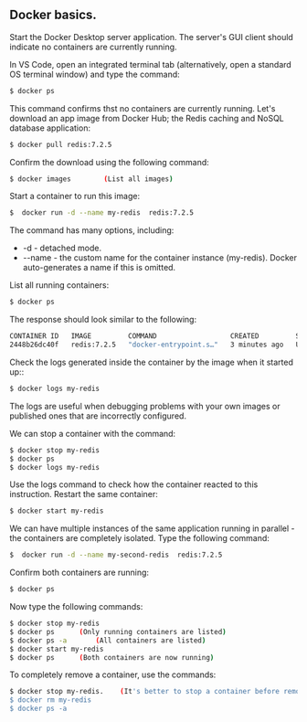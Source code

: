 ## Docker basics.

Start the Docker Desktop server application. The server's GUI client should indicate no containers are currently running.

In VS Code, open an integrated terminal tab (alternatively, open a standard OS terminal window) and type the command:

```bash
$ docker ps
```

This command confirms thst no containers are currently running. Let's download an app image from Docker Hub; the Redis caching and NoSQL database application:

```bash
$ docker pull redis:7.2.5
```

Confirm the download using the following command:

```bash
$ docker images        (List all images)
```

Start a container to run this image:

```bash
$  docker run -d --name my-redis  redis:7.2.5
```

The command has many options, including:

- -d - detached mode.
- --name - the custom name for the container instance (my-redis). Docker auto-generates a name if this is omitted.

List all running containers:

```bash
$ docker ps
```

The response should look similar to the following:

```bash
CONTAINER ID   IMAGE         COMMAND                  CREATED         STATUS         PORTS      NAMES
2448b26dc40f   redis:7.2.5   "docker-entrypoint.s…"   3 minutes ago   Up 3 minutes   6379/tcp   my-redis
```

Check the logs generated inside the container by the image when it started up::

```bash
$ docker logs my-redis
```

The logs are useful when debugging problems with your own images or published ones that are incorrectly configured.

We can stop a container with the command:

```bash
$ docker stop my-redis
$ docker ps
$ docker logs my-redis
```

Use the logs command to check how the container reacted to this instruction. Restart the same container:

```bash
$ docker start my-redis
```

We can have multiple instances of the same application running in parallel - the containers are completely isolated. Type the following command:

```bash
$  docker run -d --name my-second-redis  redis:7.2.5
```

Confirm both containers are running:

```bash
$ docker ps
```

Now type the following commands:

```bash
$ docker stop my-redis
$ docker ps      (Only running containers are listed)
$ docker ps -a       (All containers are listed)
$ docker start my-redis
$ docker ps      (Both containers are now running)
```

To completely remove a container, use the commands:

```bash
$ docker stop my-redis.    (It's better to stop a container before removing it)
$ docker rm my-redis
$ docker ps -a
```
